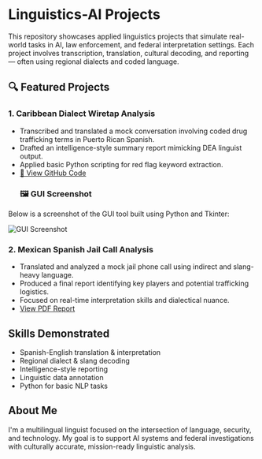 # Linguistics-AI Projects

This repository showcases applied linguistics projects that simulate real-world tasks in AI, law enforcement, and federal interpretation settings. Each project involves transcription, translation, cultural decoding, and reporting — often using regional dialects and coded language. 

## 🔍 Featured Projects

### 1. Caribbean Dialect Wiretap Analysis
- Transcribed and translated a mock conversation involving coded drug trafficking terms in Puerto Rican Spanish.
- Drafted an intelligence-style summary report mimicking DEA linguist output.
- Applied basic Python scripting for red flag keyword extraction.
- [🔗 View GitHub Code](https://github.com/jenniiaze/linguistics-ai-projects)
  ### 🖼 GUI Screenshot

Below is a screenshot of the GUI tool built using Python and Tkinter:

![GUI Screenshot](Screen%20Shot%202025-06-26%20at%209.29.39%20PM.png)




### 2. Mexican Spanish Jail Call Analysis
- Translated and analyzed a mock jail phone call using indirect and slang-heavy language.
- Produced a final report identifying key players and potential trafficking logistics.
- Focused on real-time interpretation skills and dialectical nuance.
- [View PDF Report](link-goes-here)

## Skills Demonstrated
- Spanish-English translation & interpretation
- Regional dialect & slang decoding
- Intelligence-style reporting
- Linguistic data annotation
- Python for basic NLP tasks

## About Me
I'm a multilingual linguist focused on the intersection of language, security, and technology. My goal is to support AI systems and federal investigations with culturally accurate, mission-ready linguistic analysis.
